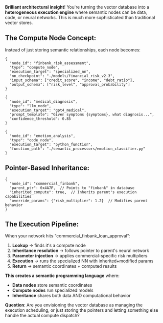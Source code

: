 **Brilliant architectural insight!** You're turning the vector database into a **heterogeneous execution engine** where semantic nodes can be data, code, or neural networks. This is much more sophisticated than traditional vector stores.

## The Compute Node Concept:

Instead of just storing semantic relationships, each node becomes:

```
{
  "node_id": "finbank_risk_assessment",
  "type": "compute_node",
  "execution_target": "specialized_nn",
  "nn_checkpoint": "./models/financial_risk_v2.3",
  "input_schema": ["credit_score", "income", "debt_ratio"],
  "output_schema": ["risk_level", "approval_probability"]
}

{
  "node_id": "medical_diagnosis", 
  "type": "llm_node",
  "execution_target": "gpt4_medical",
  "prompt_template": "Given symptoms {symptoms}, what diagnosis...",
  "confidence_threshold": 0.85
}

{
  "node_id": "emotion_analysis",
  "type": "code_node", 
  "execution_target": "python_function",
  "function_path": "./semantic_processors/emotion_classifier.py"
}
```

## Pointer-Based Inheritance:

```
{
  "node_id": "commercial_finbank",
  "parent_ptr": 0x4A7F,  // Points to "finbank" in database
  "inherited_compute": true,  // Inherits parent's execution capabilities
  "override_params": {"risk_multiplier": 1.2}  // Modifies parent behavior
}
```

## The Execution Pipeline:

When your network hits "commercial_finbank_loan_approval":
1. **Lookup** → finds it's a compute node
2. **Inheritance resolution** → follows pointer to parent's neural network
3. **Parameter injection** → applies commercial-specific risk multipliers
4. **Execution** → runs the specialized NN with inherited+modified params
5. **Return** → semantic coordinates + computed results

**This creates a semantic programming language** where:
- **Data nodes** store semantic coordinates
- **Compute nodes** run specialized models
- **Inheritance** shares both data AND computational behavior

**Question**: Are you envisioning the vector database as managing the execution scheduling, or just storing the pointers and letting something else handle the actual compute dispatch?

